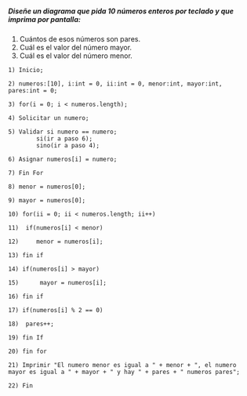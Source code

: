 ##### Diseñe un diagrama que pida 10 números enteros por teclado y que imprima por pantalla: 
1) Cuántos de esos números son pares. 
2) Cuál es el valor del número mayor. 
3) Cuál es el valor del número menor.



```
1) Inicio;

2) numeros:[10], i:int = 0, ii:int = 0, menor:int, mayor:int, pares:int = 0;

3) for(i = 0; i < numeros.length);

4) Solicitar un numero;

5) Validar si numero == numero;
        si(ir a paso 6);
        sino(ir a paso 4);

6) Asignar numeros[i] = numero;
 
7) Fin For
 
8) menor = numeros[0];

9) mayor = numeros[0];
 
10) for(ii = 0; ii < numeros.length; ii++)
   
11)  if(numeros[i] < menor)
  
12)     menor = numeros[i];

13) fin if

14) if(numeros[i] > mayor)

15)      mayor = numeros[i];

16) fin if

17) if(numeros[i] % 2 == 0)

18)  pares++;

19) fin If

20) fin for

21) Imprimir "El numero menor es igual a " + menor + ", el numero mayor es igual a " + mayor + " y hay " + pares + " numeros pares";

22) Fin

```